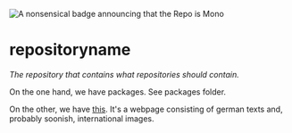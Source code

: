 ![A nonsensical badge announcing that the Repo is Mono](https://img.shields.io/badge/Repo-Mono-success)

# repositoryname

_The repository that contains what repositories should contain._

On the one hand, we have packages. See packages folder.

On the other, we have [this](https://isthisstackoverflow.github.io/repositoryname/index.html). It's a webpage consisting of german texts and, probably soonish, international images.

